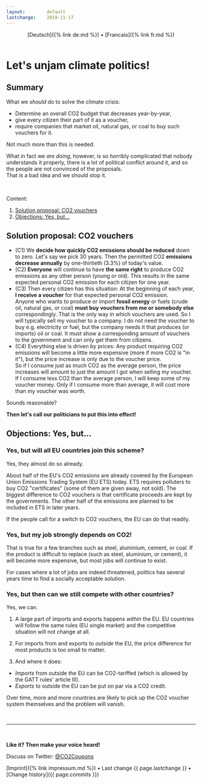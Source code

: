 ```yaml
---
layout:        default
lastchange:    2019-11-17
---
```

<header>
  [Deutsch]({% link de.md %}) &bull;  [Francais]({% link fr.md %})
</header>

# Let's unjam climate politics!

## Summary

What we _should_ do to solve the climate crisis:

- Determine an overall CO2 budget that decreases year-by-year,
- give every citizen their part of it as a voucher,
- require companies that market oil, natural gas, or coal
  to buy such vouchers for it.

Not much more than this is needed.

What in fact we _are doing_, however,
is so horribly complicated
that nobody understands it properly,
there is a lot of political conflict around it,
and so the people are not convinced of the proposals.  
That is a bad idea and we should stop it.

&nbsp;

Content:

1. [Solution proposal: CO2 vouchers](#proposal)
1. [Objections: Yes, but...](#yet-but)


## <a name="proposal"></a>Solution proposal: CO2 vouchers

- (C1) We **decide how quickly CO2 emissions should be reduced** 
  down to zero. 
  Let's say we pick 30 years.
  Then the permitted CO2 **emissions decrease annually**
  by one-thirtieth (3.3%) of today's value.
- (C2) **Everyone** will continue to have **the same right** to produce 
  CO2 emissions as any other person (young or old). 
  This results in the same expected personal CO2 emission 
  for each citizen for one year.
- (C3) Then every citizen has this situation:
  At the beginning of each year, **I receive a voucher**
  for that expected personal CO2 emission.  
  Anyone who wants to produce or import **fossil energy** or fuels
  (crude oil, natural gas, or coal) 
  **must buy vouchers from me or somebody else** correspondingly.
  That is the only way in which vouchers are used.
  So I will typically sell my voucher to a company.
  I do not need the voucher to buy e.g. electricity or fuel,
  but the company needs it that produces (or imports) oil or coal.
  It must show a corresponding amount of vouchers to the government
  and can only get them from citizens.
- (C4) Everything else is driven by prices:
  Any product requiring CO2 emissions will become a little more expensive
  (more if more CO2 is "in it"), but the price increase is only due
  to the voucher price.  
  So if I consume just as much CO2 as the average person,
  the price increases will amount to just the amount I got when
  selling my voucher.
  If I consume less CO2 than the average person,
  I will keep some of my voucher money.
  Only if I consume more than average,
  it will cost more than my voucher was worth.

Sounds reasonable?

**Then let's call our politicians to put this into effect!**


## <a name="yes-but"></a>Objections: Yes, but...


### Yes, but will all EU countries join this scheme?

Yes, they almost do so already.

About half of the EU's CO2 emissions are already covered
by the European Union Emissions Trading System (EU ETS) today.
ETS requires polluters to buy CO2 "certificates" (some of them
are given away, not sold).
The biggest difference to CO2 vouchers is that certificate proceeds
are kept by the governments.
The other half of the emissions are planned to be included in ETS
in later years.

If the people call for a switch to CO2 vouchers, 
the EU can do that readily.


### Yes, but my job strongly depends on CO2!

That is true for a few branches such as steel, aluminium, cement, or coal.
If the product is difficult to replace (such as steel, aluminium, or cement),
it will become more expensive, but most jobs will continue to exist.

For cases where a lot of jobs are indeed threatened,
politics has several years time to find a socially acceptable solution.


### Yes, but then can we still compete with other countries?

Yes, we can.

1. A large part of imports and exports happens _within_ the EU.
EU countries will follow the same rules (EU single market) and 
the competitive situation will not change at all.

2. For imports from and exports to _outside_ the EU,
the price difference for most products is too small to matter.

3. And where it does:
- _Imports_ from outside the EU can be CO2-tariffed
  (which is allowed by the GATT rules' article III).
- _Exports_ to outside the EU can be put on par via a CO2 credit.

Over time, more and more countries are likely to pick up the
CO2 voucher system themselves and the problem will vanish.

&nbsp;

-----------

&nbsp;

**Like it? Then make your voice heard!**

Discuss on Twitter: [@CO2Coupons](https://twitter.com/CO2Coupons)

<footer>
  [Imprint]({% link impressum.md %}) &bull; 
  Last change {{ page.lastchange }} &bull; 
  [Change history]({{ page.commits }})
</footer>

